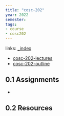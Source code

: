```yaml
---
title: "cosc-202"
year: 2022
semester: 
tags: 
- course 
- cosc202
---
```

links: [_index](_index.md)

- [cosc-202-lectures](notes/cosc-202-lectures.md)
- [cosc-202-outline](notes/cosc-202-outline.md)

## 0.1 Assignments

- 

## 0.2 Resources

